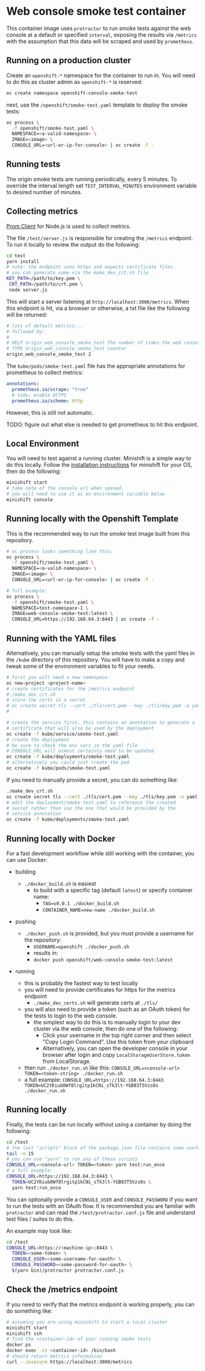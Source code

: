 # Web console smoke test container

This container image uses `protractor` to run smoke tests against the web console
at a default or specified `interval`, exposing the results via `/metrics` with the
assumption that this data will be scraped and used by `prometheus`.

## Running on a production cluster

Create an `openshift-*` namespace for the container to run in. You will need to do this as cluster admin as
`openshift-*` is reserved:

```bash
oc create namespace openshift-console-smoke-test
```

next, use the `/openshift/smoke-test.yaml` template to deploy the smoke tests:

```bash
oc process \
  -f openshift/smoke-test.yaml \
  NAMESPACE=<a-valid-namespace> \
  IMAGE=<image> \
  CONSOLE_URL=<url-or-ip-for-console> | oc create -f -
```

## Running tests

The origin smoke tests are running periodically, every 5 minutes. To override the interval length set `TEST_INTERVAL_MINUTES` environment variable to desired number of minutes.

## Collecting metrics

[Prom Client](https://github.com/siimon/prom-client) for Node.js is used to collect metrics.

The file `/test/server.js` is responsible for creating the `/metrics` endpoint.  To
run it locally to review the output do the following:

```bash
cd test
yarn install
# note: the endpoint uses https and expects certificate files.
# you can generate some via the make_dev_crt.sh file
KEY_PATH=/path/to/key.pem \
 CRT_PATH=/path/to/crt.pem \
 node server.js
```

This will start a server listening at `http://localhost:3000/metrics`.  When this endpoint
is hit, via a browser or otherwise, a txt file like the following will be returned:

```bash
# lots of default metrics...
# followed by:
#
# HELP origin_web_console_smoke_test The number of times the web console smoke tests pass (should be 1)
# TYPE origin_web_console_smoke_test counter
origin_web_console_smoke_test 2
```

The `kube/pods/smoke-test.yaml` file has the appropriate annotations for prometheus to
collect metrics:


```yaml
annotations:
  prometheus.io/scrape: "true"
  # todo: enable HTTPS
  prometheus.io/scheme: http
```

However, this is still not automatic.

TODO: figure out what else is needed to get prometheus to hit this endpoint.

## Local Environment

You will need to test against a running cluster. Minishift is a simple way to do this
locally.  Follow the [installation instructions](https://github.com/minishift/minishift) for
minishift for your OS, then do the following:

```bash
minishift start
# take note of the console url when opened,
# you will need to use it as an environment variable below
minishift console
```

## Running locally with the Openshift Template

This is the recommended way to run the smoke test image built from this repository.

```bash
# oc process looks something like this:
oc process \
  -f openshift/smoke-test.yaml \
  NAMESPACE=<a-valid-namespace> \
  IMAGE=<image> \
  CONSOLE_URL=<url-or-ip-for-console> | oc create -f -

# full example:
oc process \
  -f openshift/smoke-test.yaml \
  NAMESPACE=test-namespace-1 \
  IMAGE=web-console-smoke-test:latest \
  CONSOLE_URL=https://192.168.64.3:8443 | oc create -f -
```


## Running with the YAML files

Alternatively, you can manually setup the smoke tests with the yaml files in the `/kube`
directory of this repository.  You will have to make a copy and tweak some of the
environment variables to fit your needs.

```bash
# first you will need a new namespace:
oc new-project <project-name>
# create certificates for the /metrics endpoint
#./make_dev_crt.sh
# store the certs in a secret
# oc create secret tls --cert ./tls/cert.pem --key ./tls/key.pem -o yaml
#

# create the service first, this contains an annotation to generate a
# certificate that will also be used by the deployment
oc create -f kube/service/smoke-test.yaml
# create the deployment
# be sure to check the env vars in the yaml file
# CONSOLE_URL will almost certainly need to be updated
oc create -f kube/deployments/smoke-test.yaml
# alternatively you could just create the pod
oc create -f kube/pods/smoke-test.yaml
```

If you need to manually provide a secret, you can do something like:

```bash
./make_dev_crt.sh
oc create secret tls --cert ./tls/cert.pem --key ./tls/key.pem -o yaml
# edit the deployment/smoke-test.yaml to reference the created
# secret rather than use the one that would be provided by the
# service annotation
oc create -f kube/deployments/smoke-test.yaml

```



## Running locally with Docker

For a fast development workflow while still working with the container, you can
use Docker:

- building
  - `./docker_build.sh` is easiest
    - to build with a specific tag (default `latest`) or specify container name:
      - `TAG=v0.0.1 ./docker_build.sh`
      - `CONTAINER_NAME=new-name ./docker_build.sh`

- pushing
  - `./docker_push.sh` is provided, but you must provide a username for the repository:
    - `USERNAME=openshift ./docker_push.sh`
    - results in:
    - `docker push openshift/web-console-smoke-test:latest`

- running
  - this is probably the fastest way to test locally
  - you will need to provide certificates for https for the metrics endpoint
    - `./make_dev_certs.sh` will generate certs at `./tls/`
  - you will also need to provide a token (such as an OAuth token) for the
    tests to login to the web console.
    - the simplest way to do this is to manually login to your dev cluster
      via the web console, then do one of the following:
      - Click your username in the top right corner and then select "Copy Login Command".
        Use this token from your clipboard
      - Alternatively, you can open the developer console in your browser after
        login and copy `LocalStorageUserStore.token` from LocalStorage.
  - then run `./docker_run.sh` like this:
    `CONSOLE_URL=<console-url> TOKEN=<token-string> ./docker_run.sh`
  - a full example:
    `CONSOLE_URL=https://192.168.64.3:8443 TOKEN=UC2YKiub0Wf8lrgitp1kCNi_sTk3lt-YGB83T5Vzs0s ./docker_run.sh`


## Running locally

Finally, the tests can be run locally without using a container by doing the following:

```bash
cd /test
# the last "scripts" block of the package.json file contains some useful scripts
tail -n 15
# you can use "yarn" to run any of these scripts
CONSOLE_URL=<console-url> TOKEN=<token> yarn test:run_once
# a full example:
CONSOLE_URL=https://192.168.64.3:8443 \
  TOKEN=UC2YKiub0Wf8lrgitp1kCNi_sTk3lt-YGB83T5Vzs0s \
  yarn test:run_once
```

You can optionally provide a `CONSOLE_USER` and `CONSOLE_PASSWORD` if
you want to run the tests with an OAuth flow.  It is recommended you
are familiar with `protractor` and can read the `/test/protractor.conf.js`
file and understand test files / suites to do this.

An example may look like:


```bash
cd /test
CONSOLE_URL=https://<machine-ip>:8443 \
  TOKEN=<some-token> \
  CONSOLE_USER=<some-username-for-oauth> \
  CONSOLE_PASSWORD=<some-password-for-oauth> \
  $(yarn bin)/protractor protractor.conf.js
```

## Check the /metrics endpoint

If you need to verify that the metrics endpoint is working properly, you can do something like:

```bash
# assuming you are using minishift to start a local cluster
minishift start
minishift ssh
# find the <container-id> of your running smoke tests
docker ps                            
docker exec -it <container-id> /bin/bash
# should return metrics information
curl --insecure https://localhost:3000/metrics
```





  
